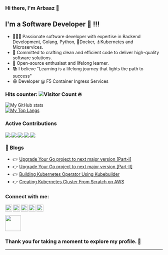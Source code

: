 ### Hi there, I'm Arbaaz 👋
## I'm a Software Developer 🤖 !!!

- 👨🏽‍💻 Passionate software developer with expertise in Backend Development, Golang, Python, 🐋Docker, ⚓Kubernetes and Microservices. 
- 🎯 Committed to crafting clean and efficient code to deliver high-quality software solutions. 
- 🌱 Open-source enthusiast and lifelong learner.
- 📚 I believe "Learning is a lifelong journey that lights the path to success"
- 😃 Developer @ F5 Container Ingress Services
### Hits counter: ![Visitor Count](https://profile-counter.glitch.me/arzzon/count.svg) 🔥 

![My GitHub stats](https://github-readme-stats.vercel.app/api?username=arzzon&show_icons=true&theme=radical&rank_icon=github)  
[![My Top Langs](https://github-readme-stats.vercel.app/api/top-langs/?username=arzzon&show_icons=true&theme=radical&layout=donut)](https://github.com/arzzon/github-readme-stats)
<!-- [![My Stack Overflow Stats](https://so-stats-kurt-liao.vercel.app/api?user=11330629)](https://github.com/kurt-liao/so-stats) -->

### Active Contributions
<a href="https://github.com/arzzon/k8s-bigip-ctlr">
  <img align="center" src="https://github-readme-stats.vercel.app/api/pin/?username=arzzon&repo=k8s-bigip-ctlr" margin-right:"50px"/>
</a>
<a href="https://github.com/arzzon/f5-ipam-controller">
  <img align="center" src="https://github-readme-stats.vercel.app/api/pin/?username=arzzon&repo=f5-ipam-controller" />
</a>
<a href="https://github.com/arzzon/f5-ctlr-agent">
  <img align="center" src="https://github-readme-stats.vercel.app/api/pin/?username=arzzon&repo=f5-ctlr-agent" />
</a>
<a href="https://github.com/arzzon/f5-cis-docs">
  <img align="center" src="https://github-readme-stats.vercel.app/api/pin/?username=arzzon&repo=f5-cis-docs" />
</a>
<a href="https://github.com/arzzon/ipam-as">
  <img align="center" src="https://github-readme-stats.vercel.app/api/pin/?username=arzzon&repo=ipam-as" />
</a>

<br>

### 📕 Blogs

<!-- BLOG-POST-LIST:START -->
- 👉 [Upgrade Your Go project to next major version [Part-I]](https://medium.com/@arbaazkhan083/upgrade-your-go-project-to-next-major-version-part-i-556f086b2b9b)
- 👉 [Upgrade Your Go project to next major version [Part-II]](https://medium.com/@arbaazkhan083/upgrade-your-go-project-to-next-major-version-part-ii-5ba27b812c1)
- 👉 [Building Kubernetes Operator Using Kubebuilder](https://medium.com/@arbaazkhan083/building-kubernetes-operator-using-kubebuilder-bb52fbd8238)
- 👉 [Creating Kubernetes Cluster From Scratch on AWS](https://medium.com/@arbaazkhan083/creating-a-kubernetes-cluster-from-scratch-in-just-few-minutes-af1a431db0e2)
<!-- BLOG-POST-LIST:END -->

### Connect with me:

[<img align="left" alt="arbaaz | StackOverflow" width="22px" src="https://cdn.jsdelivr.net/npm/simple-icons@v3/icons/stackoverflow.svg" />][stack-overflow]
[<img align="left" alt="arbaaz | LinkedIn" width="22px" src="https://cdn.jsdelivr.net/npm/simple-icons@v3/icons/linkedin.svg" />][linkedin]
[<img align="left" alt="arbaaz | Instagram" width="22px" src="https://cdn.jsdelivr.net/npm/simple-icons@v3/icons/instagram.svg" />][instagram]
[<img align="left" alt="arbaaz | LeetCode" width="22px" src="https://cdn.jsdelivr.net/npm/simple-icons@v3/icons/leetcode.svg" />][leetcode]
[<img align="left" alt="arbaaz | Medium" width="22px" src="https://cdn.jsdelivr.net/npm/simple-icons@v3/icons/medium.svg" />][medium]

[instagram]: https://instagram.com/arbaaz_ak3
[linkedin]: https://www.linkedin.com/in/arbaaz-khan3
[stack-overflow]: https://stackoverflow.com/users/11330629/arbaaz
[medium]: https://medium.com/@arbaazkhan083
[leetcode]: https://leetcode.com/retadore

<br><br>
<a href="https://github.com/arzzon.png">
  <img src="https://github.com/arzzon.png" width="50" height="50" />
</a>

### Thank you for taking a moment to explore my profile. 💖

---
